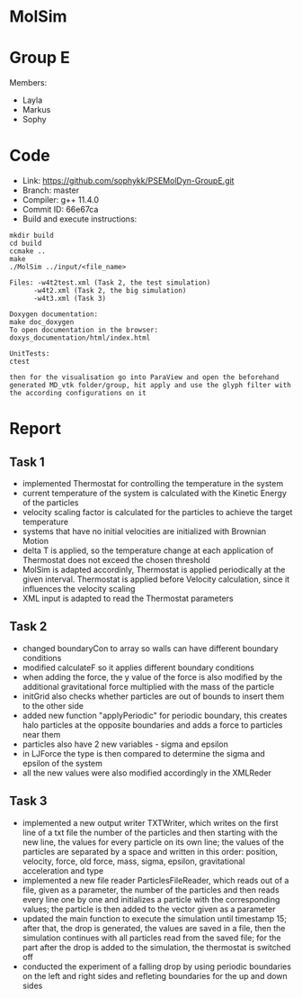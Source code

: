 MolSim
===
# Group E #
Members:
* Layla
* Markus
* Sophy

# Code #
* Link:     https://github.com/sophykk/PSEMolDyn-GroupE.git
* Branch:   master
* Compiler: g++ 11.4.0
* Commit ID: 66e67ca
* Build and execute instructions:
 ```
 mkdir build
 cd build
 ccmake ..
 make
 ./MolSim ../input/<file_name>

Files: -w4t2test.xml (Task 2, the test simulation)
       -w4t2.xml (Task 2, the big simulation)
       -w4t3.xml (Task 3)
 
 Doxygen documentation: 
 make doc_doxygen
 To open documentation in the browser:
 doxys_documentation/html/index.html

UnitTests:
ctest
 
 then for the visualisation go into ParaView and open the beforehand generated MD_vtk folder/group, hit apply and use the glyph filter with the according configurations on it
```
# Report #
## Task 1 ##

- implemented Thermostat for controlling the temperature in the system
- current temperature of the system is calculated with the Kinetic Energy of the particles
- velocity scaling factor is calculated for the particles to achieve the target temperature
- systems that have no initial velocities are initialized with Brownian Motion
- delta T is applied, so the temperature change at each application of Thermostat does not exceed the chosen threshold
- MolSim is adapted accordinly, Thermostat is applied periodically at the given interval. Thermostat is applied before Velocity calculation, since it influences the velocity scaling
- XML input is adapted to read the Thermostat parameters

## Task 2 ##

- changed boundaryCon to array so walls can have different boundary conditions
- modified calculateF so it applies different boundary conditions
- when adding the force, the y value of the force is also modified by the additional gravitational force multiplied with the mass of the particle
- initGrid also checks whether particles are out of bounds to insert them to the other side
- added new function "applyPeriodic" for periodic boundary, this creates halo particles at the opposite boundaries and adds a force to particles near them
- particles also have 2 new variables - sigma and epsilon
- in LJForce the type is then compared to determine the sigma and epsilon of the system
- all the new values were also modified accordingly in the XMLReder
  
## Task 3 ##

- implemented a new output writer TXTWriter, which writes on the first line of a txt file the number of the particles and then starting with the new line, the values for every particle on its own line; the values of the particles are separated by a space and written in this order: position, velocity, force, old force, mass, sigma, epsilon, gravitational acceleration and type
- implemented a new file reader ParticlesFileReader, which reads out of a file, given as a parameter, the number of the particles and then reads every line one by one and initializes a particle with the corresponding values; the particle is then added to the vector given as a parameter
- updated the main function to execute the simulation until timestamp 15; after that, the drop is generated, the values are saved in a file, then the simulation continues with all particles read from the saved file; for the part after the drop is added to the simulation, the thermostat is switched off
- conducted the experiment of a falling drop by using periodic boundaries on the left and right sides and refleting boundaries for the up and down sides 
